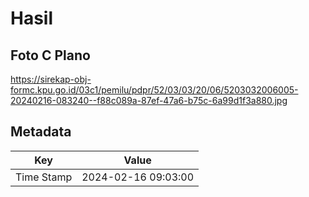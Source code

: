 # Hasil

## Foto C Plano

https://sirekap-obj-formc.kpu.go.id/03c1/pemilu/pdpr/52/03/03/20/06/5203032006005-20240216-083240--f88c089a-87ef-47a6-b75c-6a99d1f3a880.jpg


## Metadata

| Key        | Value               |
| ---------- | ------------------- |
| Time Stamp | 2024-02-16 09:03:00 |



